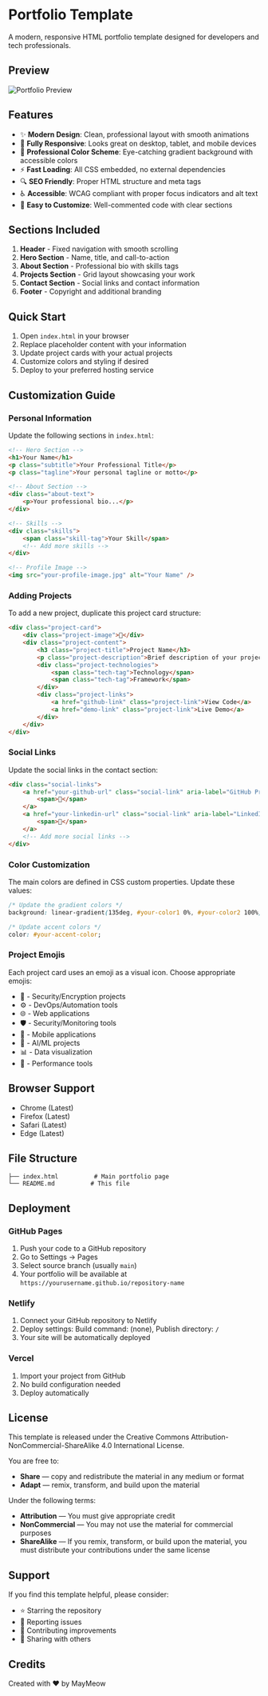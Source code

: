 # Portfolio Template

A modern, responsive HTML portfolio template designed for developers and tech professionals.

## Preview

![Portfolio Preview](https://github.com/user-attachments/assets/2f54d17e-8d67-40ec-a3a8-8dfe449dd9f1)

## Features

- ✨ **Modern Design**: Clean, professional layout with smooth animations
- 📱 **Fully Responsive**: Looks great on desktop, tablet, and mobile devices
- 🎨 **Professional Color Scheme**: Eye-catching gradient background with accessible colors
- ⚡ **Fast Loading**: All CSS embedded, no external dependencies
- 🔍 **SEO Friendly**: Proper HTML structure and meta tags
- ♿ **Accessible**: WCAG compliant with proper focus indicators and alt text
- 🎯 **Easy to Customize**: Well-commented code with clear sections

## Sections Included

1. **Header** - Fixed navigation with smooth scrolling
2. **Hero Section** - Name, title, and call-to-action
3. **About Section** - Professional bio with skills tags
4. **Projects Section** - Grid layout showcasing your work
5. **Contact Section** - Social links and contact information
6. **Footer** - Copyright and additional branding

## Quick Start

1. Open `index.html` in your browser
2. Replace placeholder content with your information
3. Update project cards with your actual projects
4. Customize colors and styling if desired
5. Deploy to your preferred hosting service

## Customization Guide

### Personal Information

Update the following sections in `index.html`:

```html
<!-- Hero Section -->
<h1>Your Name</h1>
<p class="subtitle">Your Professional Title</p>
<p class="tagline">Your personal tagline or motto</p>

<!-- About Section -->
<div class="about-text">
    <p>Your professional bio...</p>
</div>

<!-- Skills -->
<div class="skills">
    <span class="skill-tag">Your Skill</span>
    <!-- Add more skills -->
</div>

<!-- Profile Image -->
<img src="your-profile-image.jpg" alt="Your Name" />
```

### Adding Projects

To add a new project, duplicate this project card structure:

```html
<div class="project-card">
    <div class="project-image">🔗</div>
    <div class="project-content">
        <h3 class="project-title">Project Name</h3>
        <p class="project-description">Brief description of your project...</p>
        <div class="project-technologies">
            <span class="tech-tag">Technology</span>
            <span class="tech-tag">Framework</span>
        </div>
        <div class="project-links">
            <a href="github-link" class="project-link">View Code</a>
            <a href="demo-link" class="project-link">Live Demo</a>
        </div>
    </div>
</div>
```

### Social Links

Update the social links in the contact section:

```html
<div class="social-links">
    <a href="your-github-url" class="social-link" aria-label="GitHub Profile">
        <span>📱</span>
    </a>
    <a href="your-linkedin-url" class="social-link" aria-label="LinkedIn Profile">
        <span>💼</span>
    </a>
    <!-- Add more social links -->
</div>
```

### Color Customization

The main colors are defined in CSS custom properties. Update these values:

```css
/* Update the gradient colors */
background: linear-gradient(135deg, #your-color1 0%, #your-color2 100%);

/* Update accent colors */
color: #your-accent-color;
```

### Project Emojis

Each project card uses an emoji as a visual icon. Choose appropriate emojis:

- 🔐 - Security/Encryption projects
- ⚙️ - DevOps/Automation tools
- 🌐 - Web applications
- 🛡️ - Security/Monitoring tools
- 📱 - Mobile applications
- 🤖 - AI/ML projects
- 📊 - Data visualization
- 🚀 - Performance tools

## Browser Support

- Chrome (Latest)
- Firefox (Latest)
- Safari (Latest)
- Edge (Latest)

## File Structure

```
├── index.html          # Main portfolio page
└── README.md          # This file
```

## Deployment

### GitHub Pages
1. Push your code to a GitHub repository
2. Go to Settings → Pages
3. Select source branch (usually `main`)
4. Your portfolio will be available at `https://yourusername.github.io/repository-name`

### Netlify
1. Connect your GitHub repository to Netlify
2. Deploy settings: Build command: (none), Publish directory: `/`
3. Your site will be automatically deployed

### Vercel
1. Import your project from GitHub
2. No build configuration needed
3. Deploy automatically

## License

This template is released under the Creative Commons Attribution-NonCommercial-ShareAlike 4.0 International License.

You are free to:
- **Share** — copy and redistribute the material in any medium or format
- **Adapt** — remix, transform, and build upon the material

Under the following terms:
- **Attribution** — You must give appropriate credit
- **NonCommercial** — You may not use the material for commercial purposes
- **ShareAlike** — If you remix, transform, or build upon the material, you must distribute your contributions under the same license

## Support

If you find this template helpful, please consider:
- ⭐ Starring the repository
- 🐛 Reporting issues
- 🔄 Contributing improvements
- 📢 Sharing with others

## Credits

Created with ❤️ by MayMeow